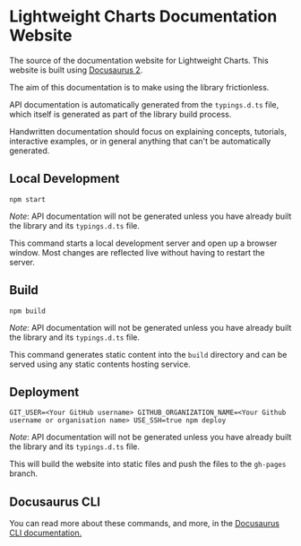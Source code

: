 # Lightweight Charts Documentation Website

The source of the documentation website for Lightweight Charts. This website is built using [Docusaurus 2](https://v2.docusaurus.io/).

The aim of this documentation is to make using the library frictionless.

API documentation is automatically generated from the `typings.d.ts` file, which itself is generated as part of the library build process.

Handwritten documentation should focus on explaining concepts, tutorials, interactive examples, or in general anything that can't be automatically generated.

## Local Development

```console
npm start
```

_Note_: API documentation will not be generated unless you have already built the library and its `typings.d.ts` file.

This command starts a local development server and open up a browser window. Most changes are reflected live without having to restart the server.

## Build

```console
npm build
```

_Note_: API documentation will not be generated unless you have already built the library and its `typings.d.ts` file.

This command generates static content into the `build` directory and can be served using any static contents hosting service.

## Deployment

```console
GIT_USER=<Your GitHub username> GITHUB_ORGANIZATION_NAME=<Your Github username or organisation name> USE_SSH=true npm deploy
```

_Note_: API documentation will not be generated unless you have already built the library and its `typings.d.ts` file.

This will build the website into static files and push the files to the `gh-pages` branch.

## Docusaurus CLI

You can read more about these commands, and more, in the [Docusaurus CLI documentation.](https://docusaurus.io/docs/cli)
